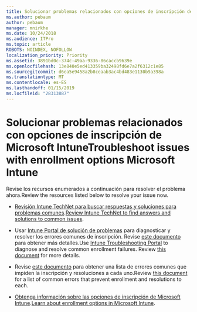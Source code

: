 ```yaml
---
title: Solucionar problemas relacionados con opciones de inscripción de Microsoft Intune
ms.author: pebaum
author: pebaum
manager: mnirkhe
ms.date: 10/24/2018
ms.audience: ITPro
ms.topic: article
ROBOTS: NOINDEX, NOFOLLOW
localization_priority: Priority
ms.assetid: 3891bd0c-374c-49aa-9336-86caccb9639e
ms.openlocfilehash: 13e840e5ed413359ba32498fd6e7a2f6312c1e85
ms.sourcegitcommit: d6ea5e9458a2b8ceaab3ac4bd483e1130b9a398a
ms.translationtype: MT
ms.contentlocale: es-ES
ms.lasthandoff: 01/15/2019
ms.locfileid: "28313887"
---
```

# <a name="troubleshoot-issues-with-enrollment-options-microsoft-intune"></a><span data-ttu-id="f47a8-102">Solucionar problemas relacionados con opciones de inscripción de Microsoft Intune</span><span class="sxs-lookup"><span data-stu-id="f47a8-102">Troubleshoot issues with enrollment options Microsoft Intune</span></span>

<span data-ttu-id="f47a8-103">Revise los recursos enumerados a continuación para resolver el problema ahora.</span><span class="sxs-lookup"><span data-stu-id="f47a8-103">Review the resources listed below to resolve your issue now.</span></span> 
  
- <span data-ttu-id="f47a8-104">[Revisión Intune TechNet para buscar respuestas y soluciones para problemas comunes](https://social.technet.microsoft.com/Forums/en-US/home?category=microsoftintune&amp;filter=alltypes&amp;sort=lastpostdesc).</span><span class="sxs-lookup"><span data-stu-id="f47a8-104">[Review Intune TechNet to find answers and solutions to common issues](https://social.technet.microsoft.com/Forums/en-US/home?category=microsoftintune&amp;filter=alltypes&amp;sort=lastpostdesc).</span></span>
    
- <span data-ttu-id="f47a8-p101">Usar [Intune Portal de solución de problemas](https://aka.ms/intunetroubleshooting) para diagnosticar y resolver los errores comunes de inscripción. Revise [este documento](https://docs.microsoft.com/en-us/intune/help-desk-operators) para obtener más detalles.</span><span class="sxs-lookup"><span data-stu-id="f47a8-p101">Use [Intune Troubleshooting Portal](https://aka.ms/intunetroubleshooting) to diagnose and resolve common enrollment failures. Review [this document](https://docs.microsoft.com/en-us/intune/help-desk-operators) for more details.</span></span> 
    
- <span data-ttu-id="f47a8-107">Revise [este documento](https://docs.microsoft.com/en-us/intune-classic/Troubleshoot/troubleshoot-device-enrollment-in-intune) para obtener una lista de errores comunes que impiden la inscripción y resoluciones a cada uno.</span><span class="sxs-lookup"><span data-stu-id="f47a8-107">Review [this document](https://docs.microsoft.com/en-us/intune-classic/Troubleshoot/troubleshoot-device-enrollment-in-intune) for a list of common errors that prevent enrollment and resolutions to each.</span></span> 
    
- <span data-ttu-id="f47a8-108">[Obtenga información sobre las opciones de inscripción de Microsoft Intune](https://docs.microsoft.com/en-us/intune/enrollment-options).</span><span class="sxs-lookup"><span data-stu-id="f47a8-108">[Learn about enrollment options in Microsoft Intune](https://docs.microsoft.com/en-us/intune/enrollment-options).</span></span>
    

